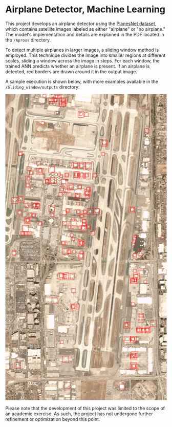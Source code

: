 # Airplane Detector, Machine Learning

This project develops an airplane detector using the [PlanesNet dataset](https://www.kaggle.com/datasets/rhammell/planesnet), which contains satellite images labeled as either "airplane" or "no airplane." The model's implementation and details are explained in the PDF located in the `/Aproxs` directory.

To detect multiple airplanes in larger images, a sliding window method is employed. This technique divides the image into smaller regions at different scales, sliding a window across the image in steps. For each window, the trained ANN predicts whether an airplane is present. If an airplane is detected, red borders are drawn around it in the output image. 

A sample execution is shown below, with more examples available in the `/Sliding_window/outputs` directory:

![Airplane Detection Example](Sliding_window/outputs/output4.png)

Please note that the development of this project was limited to the scope of an academic exercise. As such, the project has not undergone further refinement or optimization beyond this point.
